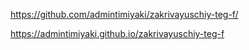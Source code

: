 https://github.com/admintimiyaki/zakrivayuschiy-teg-f/

https://admintimiyaki.github.io/zakrivayuschiy-teg-f